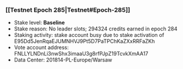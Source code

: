 ### [[Testnet Epoch 285|Testnet#Epoch-285]]
* Stake level: **Baseline**
* Stake reason: No leader slots; 294324 credits earned in epoch 284
* Staking activity: stake account busy due to stake activation of E95Dd5JenRqaEJUMNHVJ9Pt5D7PaTPChKaZXxRRFaZKh
* Vote account address: FNLLYLNDnLi3nwShx3imaaU3g8rfPJpZ19TcvkXmAA17
* Data Center: 201814-PL-Europe/Warsaw